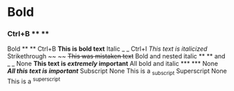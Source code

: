 # Bold  
### Ctrl+B ** **


Bold	** ** 	Ctrl+B   **This is bold text**
Italic	 _ _  Ctrl+I                            _This text is italicized_
Strikethrough	~~ ~~ 	                          ~~This was mistaken text~~
Bold and nested italic  	** ** and _ _	None	  **This text is _extremely_ important**
All bold and italic  	*** ***	None	            ***All this text is important***
Subscript	<sub> </sub>	None	                  This is a <sub>subscript</sub> 
Superscript	<sup> </sup>	None	                This is a <sup>superscript</sup> 

